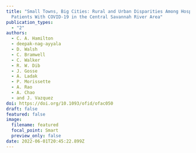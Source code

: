 ```yaml
---
title: "Small Towns, Big Cities: Rural and Urban Disparities Among Hospitalized
  Patients With COVID-19 in the Central Savannah River Area"
publication_types:
  - "2"
authors:
  - C. A. Hamilton
  - deepak-nag-ayyala
  - D. Walsh
  - C. Bramwell
  - C. Walker
  - R. W. Dib
  - J. Gosse
  - A. Ladak
  - P. Morissette
  - A. Rao
  - A. Chao
  - and J. Vazquez
doi: https://doi.org/10.1093/ofid/ofac050
draft: false
featured: false
image:
  filename: featured
  focal_point: Smart
  preview_only: false
date: 2022-06-01T20:45:22.899Z
---
```

